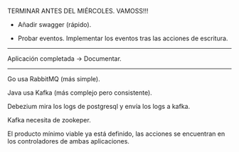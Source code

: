 TERMINAR ANTES DEL MIÉRCOLES. VAMOSS!!!

- Añadir swagger (rápido).
  
- Probar eventos. Implementar los eventos tras las acciones de escritura.

---

Aplicación completada -> Documentar.

---


Go usa RabbitMQ (más simple).

Java usa Kafka (más complejo pero consistente).

Debezium mira los logs de postgresql y envía los logs a kafka.

Kafka necesita de zookeper.

El producto mínimo viable ya está definido, las acciones se encuentran en los controladores de ambas aplicaciones.
